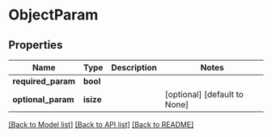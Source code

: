 # ObjectParam

## Properties
Name | Type | Description | Notes
------------ | ------------- | ------------- | -------------
**required_param** | **bool** |  | 
**optional_param** | **isize** |  | [optional] [default to None]

[[Back to Model list]](../README.md#documentation-for-models) [[Back to API list]](../README.md#documentation-for-api-endpoints) [[Back to README]](../README.md)


